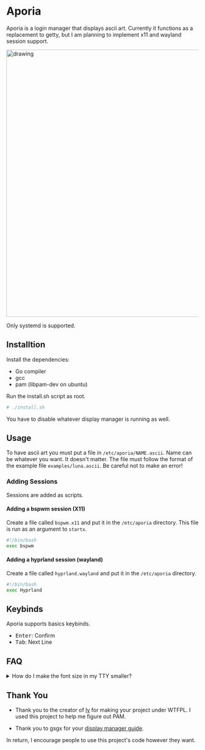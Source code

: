 # Aporia

Aporia is a login manager that displays ascii art. Currently it functions as a replacement to getty, but I am planning to implement x11 and wayland session support.

<img src="https://github.com/Lunarmagpie/aporia/assets/65521138/3e91ac76-df08-49ea-87f5-98e4c3105058" alt="drawing" width="700"/>

Only systemd is supported.

## Installtion
Install the dependencies:
- Go compiler
- gcc
- pam (libpam-dev on ubuntu)

Run the install.sh script as root.
```sh
# ./install.sh
```

You have to disable whatever display manager is running as well.

## Usage
To have ascii art you must put a file in `/etc/aporia/NAME.ascii`. Name can be whatever you want. It doesn't matter.
The file must follow the format of the example file `examples/luna.ascii`. Be careful not to make an error!

### Adding Sessions
Sessions are added as scripts.

#### Adding a bspwm session (X11)
Create a file called `bspwm.x11` and put it in the `/etc/aporia` directory.
This file is run as an argument to `startx`.

```sh
#!/bin/bash
exec bspwm
```

#### Adding a hyprland session (wayland)
Create a file called `hyprland.wayland` and put it in the `/etc/aporia` directory.

```sh
#!/bin/bash
exec Hyprland
```

## Keybinds
Aporia supports basics keybinds.

- <kbd>Enter</kbd>: Confirm
- <kbd>Tab</kbd>: Next Line



## FAQ
<details>
<summary>How do I make the font size in my TTY smaller?</summary>
<br>
Edit the FONTSIZE variable in `/etc/default/console-setup`. I use fontzie
`16x12` on my computer.
</details>

## Thank You
- Thank you to the creator of [ly](https://github.com/FairyGlade/ly) for making your project under WTFPL.
I used this project to help me figure out PAM.

- Thank you to gsgx for your [display manager guide](https://gsgx.me/posts/how-to-write-a-display-manager/).

In return, I encourage people to use this project's code however they want.
